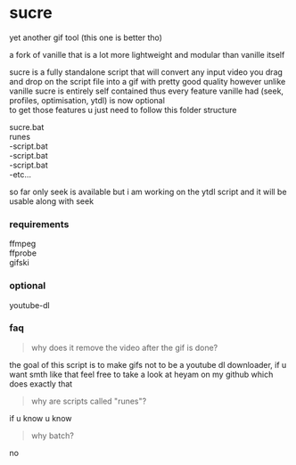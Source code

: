 # sucre
yet another gif tool (this one is better tho)  

a fork of vanille that is a lot more lightweight and modular than vanille itself  

sucre is a fully standalone script that will convert any input video you drag and drop on the script file into a gif with pretty good quality 
however unlike vanille sucre is entirely self contained thus every feature vanille had (seek, profiles, optimisation, ytdl) is now optional  
to get those features u just need to follow this folder structure  

sucre.bat  
runes    
-script.bat  
-script.bat  
-script.bat  
-etc...  

so far only seek is available but i am working on the ytdl script and it will be usable along with seek  

### requirements
ffmpeg  
ffprobe  
gifski  

### optional
youtube-dl

### faq
> why does it remove the video after the gif is done?

the goal of this script is to make gifs not to be a youtube dl downloader, if u want smth like that feel free to take a look at heyam on my github which does exactly that  

> why are scripts called "runes"?

if u know u know  

> why batch?

no

